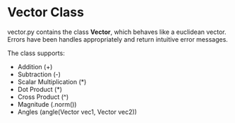 # Vector Class

vector.py contains the class **Vector**, which behaves like a euclidean vector. Errors have been handles appropriately and return intuitive error messages.

The class supports:
- Addition (+)
- Subtraction (-)
- Scalar Multiplication (*)
- Dot Product (*)
- Cross Product (^)
- Magnitude (.norm())
- Angles (angle(Vector vec1, Vector vec2))
